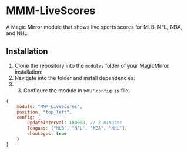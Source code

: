 # MMM-LiveScores

A Magic Mirror module that shows live sports scores for MLB, NFL, NBA, and NHL. 

## Installation

1. Clone the repository into the `modules` folder of your MagicMirror installation:
2. Navigate into the folder and install dependencies:
3. 3. Configure the module in your `config.js` file:
```js
{
    module: "MMM-LiveScores",
    position: "top_left",
    config: {
        updateInterval: 180000, // 3 minutes
        leagues: ["MLB", "NFL", "NBA", "NHL"],
        showLogos: true
    }
}
